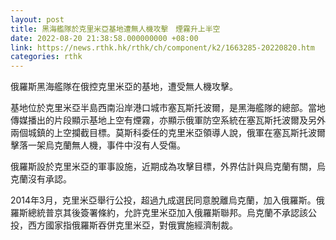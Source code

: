 ```yaml
---
layout: post
title: 黑海艦隊於克里米亞基地遭無人機攻擊　煙霧升上半空
date: 2022-08-20 21:38:58.000000000 +08:00
link: https://news.rthk.hk/rthk/ch/component/k2/1663285-20220820.htm
categories: rthk
---
```


俄羅斯黑海艦隊在俄控克里米亞的基地，遭受無人機攻擊。

基地位於克里米亞半島西南沿岸港口城市塞瓦斯托波爾，是黑海艦隊的總部。當地傳媒播出的片段顯示基地上空有煙霧，亦顯示俄軍防空系統在塞瓦斯托波爾及另外兩個城鎮的上空攔截目標。莫斯科委任的克里米亞領導人說，俄軍在塞瓦斯托波爾擊落一架烏克蘭無人機，事件中沒有人受傷。

俄羅斯設於克里米亞的軍事設施，近期成為攻擊目標，外界估計與烏克蘭有關，烏克蘭沒有承認。

2014年3月，克里米亞舉行公投，超過九成選民同意脫離烏克蘭，加入俄羅斯。俄羅斯總統普京其後簽署條約，允許克里米亞加入俄羅斯聯邦。烏克蘭不承認該公投，西方國家指俄羅斯吞併克里米亞，對俄實施經濟制裁。
